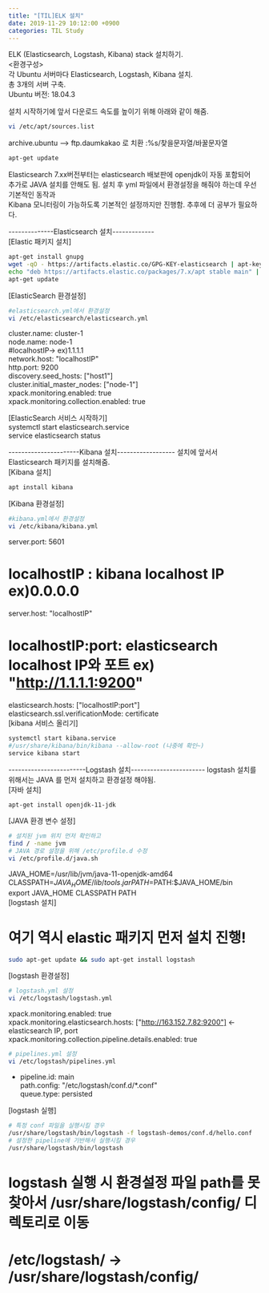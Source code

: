 ```yaml
---
title: "[TIL]ELK 설치"
date: 2019-11-29 10:12:00 +0900
categories: TIL Study
---
```

ELK (Elasticsearch, Logstash, Kibana) stack 설치하기.  
<환경구성>  
각 Ubuntu 서버마다 Elasticsearch, Logstash, Kibana 설치.  
총 3개의 서버 구축.  
Ubuntu 버전: 18.04.3  

설치 시작하기에 앞서 다운로드 속도를 높이기 위해 아래와 같이 해줌.  
```bash
vi /etc/apt/sources.list
```
archive.ubuntu --> ftp.daumkakao 로 치환   :%s/찾을문자열/바꿀문자열  
```bash
apt-get update
```
Elasticsearch 7.xx버전부터는 elasticsearch 배보판에 openjdk이 자동 포함되어  
추가로 JAVA 설치를 안해도 됨. 설치 후 yml 파일에서 환경설정을 해줘야 하는데 우선 기본적인 동작과  
Kibana 모니터링이 가능하도록 기본적인 설정까지만 진행함. 추후에 더 공부가 필요하다.  

--------------Elasticsearch 설치-------------  
[Elastic 패키지 설치]  
```bash
apt-get install gnupg
wget -qO - https://artifacts.elastic.co/GPG-KEY-elasticsearch | apt-key add -
echo "deb https://artifacts.elastic.co/packages/7.x/apt stable main" | tee -a /etc/apt/sources.list.d/elastic-7.x.list
apt-get update
```  
[ElasticSearch 환경설정]  
```bash
#elasticsearch.yml에서 환경설정
vi /etc/elasticsearch/elasticsearch.yml
```
cluster.name: cluster-1  
node.name: node-1  
#localhostIP-> ex)1.1.1.1  
network.host: "localhostIP"  
http.port: 9200  
discovery.seed_hosts: ["host1"]  
cluster.initial_master_nodes: ["node-1"]  
xpack.monitoring.enabled: true  
xpack.monitoring.collection.enabled: true    

[ElasticSearch 서비스 시작하기]  
systemctl start elasticsearch.service  
service elasticsearch status  

----------------------Kibana 설치------------------
설치에 앞서서 Elasticsearch 패키지를 설치해줌.  
[Kibana 설치]  
```bash
apt install kibana
```
[Kibana 환경설정]   
```bash
#kibana.yml에서 환경설정
vi /etc/kibana/kibana.yml
```
server.port: 5601  
# localhostIP : kibana localhost IP ex)0.0.0.0  
server.host: "localhostIP"  
# localhostIP:port: elasticsearch localhost IP와 포트 ex) "http://1.1.1.1:9200"  
elasticsearch.hosts: ["localhostIP:port"]  
elasticsearch.ssl.verificationMode: certificate  
[kibana 서비스 올리기]  
```bash
systemctl start kibana.service
#/usr/share/kibana/bin/kibana --allow-root (나중에 확인~)  
service kibana start
```
------------------------Logstash 설치-----------------------
logstash 설치를 위해서는 JAVA 를 먼저 설치하고 환경설정 해야됨.  
[자바 설치]  
```bash
apt-get install openjdk-11-jdk
```
[JAVA 환경 변수 설정]  
```bash
# 설치된 jvm 위치 먼저 확인하고
find / -name jvm
# JAVA 경로 설정을 위해 /etc/profile.d 수정
vi /etc/profile.d/java.sh 
```
JAVA_HOME=/usr/lib/jvm/java-11-openjdk-amd64  
CLASSPATH=$JAVA_HOME/lib/tools.jar  
PATH=$PATH:$JAVA_HOME/bin  
export JAVA_HOME CLASSPATH PATH  
[logstash 설치]  
# 여기 역시 elastic 패키지 먼저 설치 진행!
```bash
sudo apt-get update && sudo apt-get install logstash
```
[logstash 환경설정]  
```bash
# logstash.yml 설정
vi /etc/logstash/logstash.yml
```
xpack.monitoring.enabled: true  
xpack.monitoring.elasticsearch.hosts: ["http://163.152.7.82:9200"] <-elasticsearch IP, port  
xpack.monitoring.collection.pipeline.details.enabled: true  
```bash
# pipelines.yml 설정
vi /etc/logstash/pipelines.yml
```
- pipeline.id: main  
  path.config: "/etc/logstash/conf.d/*.conf"  
  queue.type: persisted  

[logstash 실행]  
```bash
# 특정 conf 파일을 실행시킬 경우 
/usr/share/logstash/bin/logstash -f logstash-demos/conf.d/hello.conf
# 설정한 pipeline에 기반해서 실행시킬 경우
/usr/share/logstash/bin/logstash
```
# logstash 실행 시 환경설정 파일 path를 못찾아서 /usr/share/logstash/config/ 디렉토리로 이동  
# /etc/logstash/ -> /usr/share/logstash/config/  
